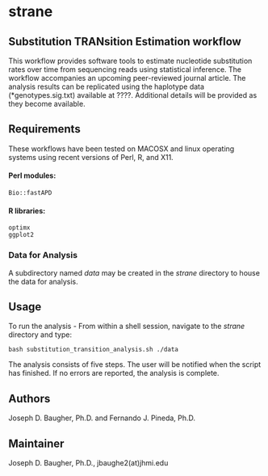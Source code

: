 strane 
======
## Substitution TRANsition Estimation workflow

This workflow provides software tools to estimate nucleotide substitution 
rates over time from sequencing reads using statistical inference. The 
workflow accompanies an upcoming peer-reviewed journal article. The analysis
results can be replicated using the haplotype data (*genotypes.sig.txt) 
available at ????. Additional details will be provided as they become available.

## Requirements
These workflows have been tested on MACOSX and linux operating systems
using recent versions of Perl, R, and X11.

#### Perl modules:
    Bio::fastAPD
#### R libraries:
    optimx
    ggplot2

### Data for Analysis
A subdirectory named <i>data</i> may be created in the <i>strane</i> directory to house
the data for analysis.

## Usage

To run the analysis - 
From within a shell session, navigate to the <i>strane</i> directory and type:

    bash substitution_transition_analysis.sh ./data

The analysis consists of five steps. The user will be notified when the script 
has finished. If no errors are reported, the analysis is complete.

## Authors

Joseph D. Baugher, Ph.D. and Fernando J. Pineda, Ph.D.

## Maintainer

Joseph D. Baugher, Ph.D., jbaughe2(at)jhmi.edu



